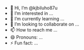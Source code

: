 - 👋 Hi, I’m @kjbiluho87u
- 👀 I’m interested in ...
- 🌱 I’m currently learning ...
- 💞️ I’m looking to collaborate on ...
- 📫 How to reach me ...
- 😄 Pronouns: ...
- ⚡ Fun fact: ...

<!---
kjbiluho87u/kjbiluho87u is a ✨ special ✨ repository because its `README.md` (this file) appears on your GitHub profile.
You can click the Preview link to take a look at your changes.
--->
